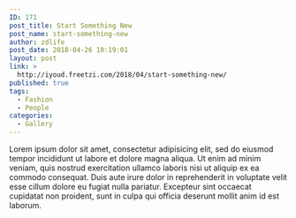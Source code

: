 ```yaml
---
ID: 171
post_title: Start Something New
post_name: start-something-new
author: zdlife
post_date: 2018-04-26 10:19:01
layout: post
link: >
  http://iyoud.freetzi.com/2018/04/start-something-new/
published: true
tags:
  - Fashion
  - People
categories:
  - Gallery
---
```

Lorem ipsum dolor sit amet, consectetur adipisicing elit, sed do eiusmod tempor incididunt ut labore et dolore magna aliqua. Ut enim ad minim veniam, quis nostrud exercitation ullamco laboris nisi ut aliquip ex ea commodo consequat. Duis aute irure dolor in reprehenderit in voluptate velit esse cillum dolore eu fugiat nulla pariatur. Excepteur sint occaecat cupidatat non proident, sunt in culpa qui officia deserunt mollit anim id est laborum.